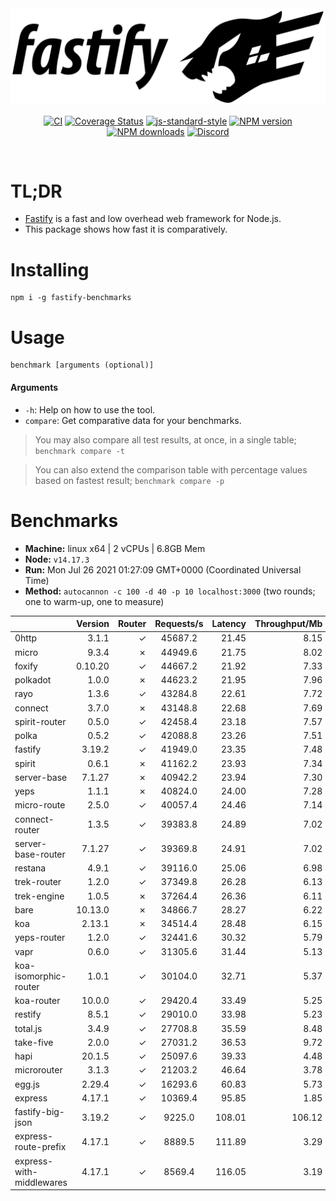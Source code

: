 <div align="center">
  <img src="https://github.com/fastify/graphics/raw/HEAD/fastify-landscape-outlined.svg" width="650" height="auto"/>
</div>

<div align="center">

[![CI](https://github.com/fastify/fastify/workflows/ci/badge.svg)](https://github.com/fastify/fastify/actions/workflows/ci.yml)
[![Coverage Status](https://coveralls.io/repos/github/fastify/fastify/badge.svg?branch=master)](https://coveralls.io/github/fastify/fastify?branch=master)
[![js-standard-style](https://img.shields.io/badge/code%20style-standard-brightgreen.svg?style=flat)](http://standardjs.com/)
[![NPM version](https://img.shields.io/npm/v/fastify.svg?style=flat)](https://www.npmjs.com/package/fastify)
[![NPM downloads](https://img.shields.io/npm/dm/fastify.svg?style=flat)](https://www.npmjs.com/package/fastify) [![Discord](https://img.shields.io/discord/725613461949906985)](https://discord.gg/fastify)

</div>
<br />

# TL;DR

* [Fastify](https://github.com/fastify/fastify) is a fast and low overhead web framework for Node.js.
* This package shows how fast it is comparatively.

# Installing

```
npm i -g fastify-benchmarks
```

# Usage

```
benchmark [arguments (optional)]
```

#### Arguments

* `-h`: Help on how to use the tool.
* `compare`: Get comparative data for your benchmarks.

> You may also compare all test results, at once, in a single table; `benchmark compare -t`

> You can also extend the comparison table with percentage values based on fastest result; `benchmark compare -p`
# Benchmarks

* __Machine:__ linux x64 | 2 vCPUs | 6.8GB Mem
* __Node:__ `v14.17.3`
* __Run:__ Mon Jul 26 2021 01:27:09 GMT+0000 (Coordinated Universal Time)
* __Method:__ `autocannon -c 100 -d 40 -p 10 localhost:3000` (two rounds; one to warm-up, one to measure)

|                          | Version | Router | Requests/s | Latency | Throughput/Mb |
| :--                      | --:     | --:    | :-:        | --:     | --:           |
| 0http                    | 3.1.1   | ✓      | 45687.2    | 21.45   | 8.15          |
| micro                    | 9.3.4   | ✗      | 44949.6    | 21.75   | 8.02          |
| foxify                   | 0.10.20 | ✓      | 44667.2    | 21.92   | 7.33          |
| polkadot                 | 1.0.0   | ✗      | 44623.2    | 21.95   | 7.96          |
| rayo                     | 1.3.6   | ✓      | 43284.8    | 22.61   | 7.72          |
| connect                  | 3.7.0   | ✗      | 43148.8    | 22.68   | 7.69          |
| spirit-router            | 0.5.0   | ✓      | 42458.4    | 23.18   | 7.57          |
| polka                    | 0.5.2   | ✓      | 42088.8    | 23.26   | 7.51          |
| fastify                  | 3.19.2  | ✓      | 41949.0    | 23.35   | 7.48          |
| spirit                   | 0.6.1   | ✗      | 41162.2    | 23.93   | 7.34          |
| server-base              | 7.1.27  | ✗      | 40942.2    | 23.94   | 7.30          |
| yeps                     | 1.1.1   | ✗      | 40824.0    | 24.00   | 7.28          |
| micro-route              | 2.5.0   | ✓      | 40057.4    | 24.46   | 7.14          |
| connect-router           | 1.3.5   | ✓      | 39383.8    | 24.89   | 7.02          |
| server-base-router       | 7.1.27  | ✓      | 39369.8    | 24.91   | 7.02          |
| restana                  | 4.9.1   | ✓      | 39116.0    | 25.06   | 6.98          |
| trek-router              | 1.2.0   | ✓      | 37349.8    | 26.28   | 6.13          |
| trek-engine              | 1.0.5   | ✗      | 37264.4    | 26.36   | 6.11          |
| bare                     | 10.13.0 | ✗      | 34866.7    | 28.27   | 6.22          |
| koa                      | 2.13.1  | ✗      | 34514.4    | 28.48   | 6.15          |
| yeps-router              | 1.2.0   | ✓      | 32441.6    | 30.32   | 5.79          |
| vapr                     | 0.6.0   | ✓      | 31305.6    | 31.44   | 5.13          |
| koa-isomorphic-router    | 1.0.1   | ✓      | 30104.0    | 32.71   | 5.37          |
| koa-router               | 10.0.0  | ✓      | 29420.4    | 33.49   | 5.25          |
| restify                  | 8.5.1   | ✓      | 29010.0    | 33.98   | 5.23          |
| total.js                 | 3.4.9   | ✓      | 27708.8    | 35.59   | 8.48          |
| take-five                | 2.0.0   | ✓      | 27031.2    | 36.53   | 9.72          |
| hapi                     | 20.1.5  | ✓      | 25097.6    | 39.33   | 4.48          |
| microrouter              | 3.1.3   | ✓      | 21203.2    | 46.64   | 3.78          |
| egg.js                   | 2.29.4  | ✓      | 16293.6    | 60.83   | 5.73          |
| express                  | 4.17.1  | ✓      | 10369.4    | 95.85   | 1.85          |
| fastify-big-json         | 3.19.2  | ✓      | 9225.0     | 108.01  | 106.12        |
| express-route-prefix     | 4.17.1  | ✓      | 8889.5     | 111.89  | 3.29          |
| express-with-middlewares | 4.17.1  | ✓      | 8569.4     | 116.05  | 3.19          |

